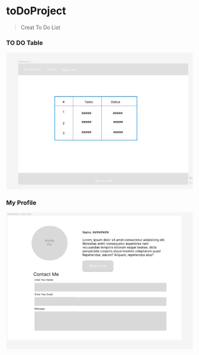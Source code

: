 # toDoProject
>Creat To Do List 

### TO DO Table
![To Do Table](/img/todolist.jpeg) 

### My Profile 

![About Me ](/img/profile.png)